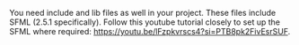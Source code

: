 You need include and lib files as well in your project. 
These files include SFML (2.5.1 specifically). 
Follow this youtube tutorial closely to set up the SFML where required: https://youtu.be/lFzpkvrscs4?si=PTB8pk2FivEsrSUF.
